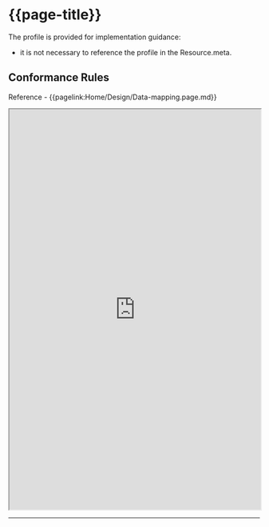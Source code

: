 # {{page-title}}

The profile is provided for implementation guidance:
- it is not necessary to reference the profile in the Resource.meta. 


 ## Conformance Rules

Reference - {{pagelink:Home/Design/Data-mapping.page.md}}

<iframe src="https://simplifier.net/guide/UKCoreImplementationGuideAssetsinDevelopment/Home/ProfilesandExtensions/Profile-UKCore-Bundle?version=current" height="800px" width="100%"></iframe>



<hr class="thickline">
